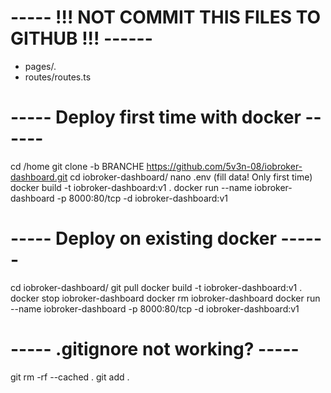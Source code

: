 # ----- !!! NOT COMMIT THIS FILES TO GITHUB !!! ------

- pages/.
- routes/routes.ts

# ----- Deploy first time with docker ------

cd /home
git clone -b BRANCHE https://github.com/5v3n-08/iobroker-dashboard.git
cd iobroker-dashboard/
nano .env (fill data! Only first time)
docker build -t iobroker-dashboard:v1 .
docker run --name iobroker-dashboard -p 8000:80/tcp -d iobroker-dashboard:v1

# ----- Deploy on existing docker ------

cd iobroker-dashboard/
git pull
docker build -t iobroker-dashboard:v1 .
docker stop iobroker-dashboard
docker rm iobroker-dashboard
docker run --name iobroker-dashboard -p 8000:80/tcp -d iobroker-dashboard:v1

# ----- .gitignore not working? -----

git rm -rf --cached .
git add .
